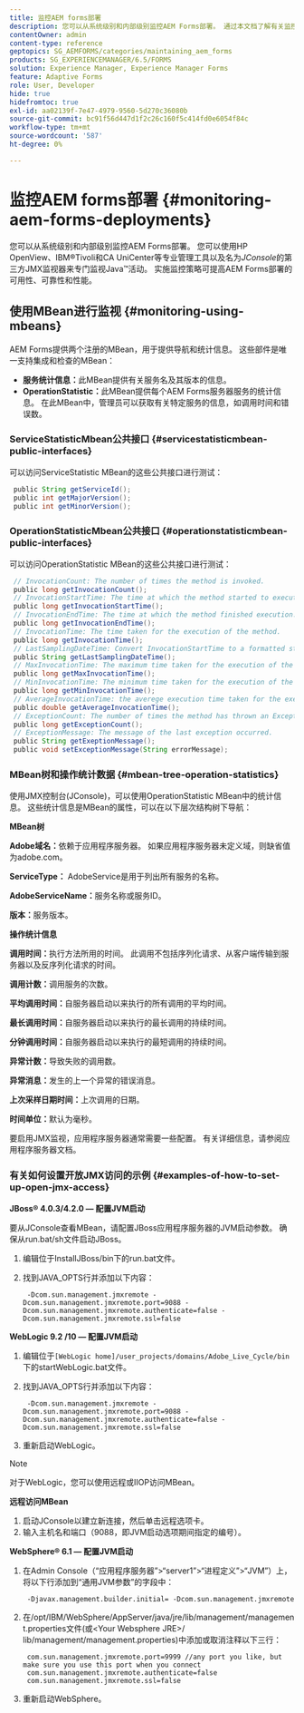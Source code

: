 ```yaml
---
title: 监控AEM forms部署
description: 您可以从系统级别和内部级别监控AEM Forms部署。 通过本文档了解有关监控AEM表单部署的更多信息。
contentOwner: admin
content-type: reference
geptopics: SG_AEMFORMS/categories/maintaining_aem_forms
products: SG_EXPERIENCEMANAGER/6.5/FORMS
solution: Experience Manager, Experience Manager Forms
feature: Adaptive Forms
role: User, Developer
hide: true
hidefromtoc: true
exl-id: aa02139f-7e47-4979-9560-5d270c36080b
source-git-commit: bc91f56d447d1f2c26c160f5c414fd0e6054f84c
workflow-type: tm+mt
source-wordcount: '587'
ht-degree: 0%

---
```


# 监控AEM forms部署 {#monitoring-aem-forms-deployments}

您可以从系统级别和内部级别监控AEM Forms部署。 您可以使用HP OpenView、IBM®Tivoli和CA UniCenter等专业管理工具以及名为&#x200B;*JConsole*&#x200B;的第三方JMX监视器来专门监视Java™活动。 实施监控策略可提高AEM Forms部署的可用性、可靠性和性能。

<!-- For more information about monitoring AEM forms deployments, see [A technical guide for monitoring AEM forms deployments](https://www.adobe.com/devnet/livecycle/pdfs/lc_monitoring_wp_ue.pdf). This URL is 404. No suitable replacement URL was found after a search. Do not make this link live if it is dead! -->

## 使用MBean进行监视 {#monitoring-using-mbeans}

AEM Forms提供两个注册的MBean，用于提供导航和统计信息。 这些部件是唯一支持集成和检查的MBean：

* **服务统计信息：**&#x200B;此MBean提供有关服务名及其版本的信息。
* **OperationStatistic：**&#x200B;此MBean提供每个AEM Forms服务器服务的统计信息。 在此MBean中，管理员可以获取有关特定服务的信息，如调用时间和错误数。

### ServiceStatisticMbean公共接口 {#servicestatisticmbean-public-interfaces}

可以访问ServiceStatistic MBean的这些公共接口进行测试：

```java
 public String getServiceId();
 public int getMajorVersion();
 public int getMinorVersion();
```

### OperationStatisticMbean公共接口 {#operationstatisticmbean-public-interfaces}

可以访问OperationStatistic MBean的这些公共接口进行测试：

```java
 // InvocationCount: The number of times the method is invoked.
 public long getInvocationCount();
 // InvocationStartTime: The time at which the method started to execute.
 public long getInvocationStartTime();
 // InvocationEndTime: The time at which the method finished execution.
 public long getInvocationEndTime();
 // InvocationTime: The time taken for the execution of the method.
 public long getInvocationTime();
 // LastSamplingDateTime: Convert InvocationStartTime to a formatted string
 public String getLastSamplingDateTime();
 // MaxInvocationTime: The maximum time taken for the execution of the method.
 public long getMaxInvocationTime();
 // MinInvocationTime: The minimum time taken for the execution of the method.
 public long getMinInvocationTime();
 // AverageInvocationTime: the averege execution time taken for the execution of the method.
 public double getAverageInvocationTime();
 // ExceptionCount: The number of times the method has thrown an Exception.
 public long getExceptionCount();
 // ExceptionMessage: The message of the last exception occurred.
 public String getExeptionMessage();
 public void setExceptionMessage(String errorMessage);
```

### MBean树和操作统计数据 {#mbean-tree-operation-statistics}

使用JMX控制台(JConsole)，可以使用OperationStatistic MBean中的统计信息。 这些统计信息是MBean的属性，可以在以下层次结构树下导航：

**MBean树**

**Adobe域名：**&#x200B;依赖于应用程序服务器。 如果应用程序服务器未定义域，则缺省值为adobe.com。

**ServiceType：** AdobeService是用于列出所有服务的名称。

**AdobeServiceName：**&#x200B;服务名称或服务ID。

**版本：**&#x200B;服务版本。

**操作统计信息**

**调用时间：**&#x200B;执行方法所用的时间。 此调用不包括序列化请求、从客户端传输到服务器以及反序列化请求的时间。

**调用计数：**&#x200B;调用服务的次数。

**平均调用时间：**&#x200B;自服务器启动以来执行的所有调用的平均时间。

**最长调用时间：**&#x200B;自服务器启动以来执行的最长调用的持续时间。

**分钟调用时间：**&#x200B;自服务器启动以来执行的最短调用的持续时间。

**异常计数：**&#x200B;导致失败的调用数。

**异常消息：**&#x200B;发生的上一个异常的错误消息。

**上次采样日期时间：**&#x200B;上次调用的日期。

**时间单位：**&#x200B;默认为毫秒。

要启用JMX监视，应用程序服务器通常需要一些配置。 有关详细信息，请参阅应用程序服务器文档。

### 有关如何设置开放JMX访问的示例 {#examples-of-how-to-set-up-open-jmx-access}

**JBoss® 4.0.3/4.2.0 — 配置JVM启动**

要从JConsole查看MBean，请配置JBoss应用程序服务器的JVM启动参数。 确保从run.bat/sh文件启动JBoss。

1. 编辑位于InstallJBoss/bin下的run.bat文件。
1. 找到JAVA_OPTS行并添加以下内容：

   ```shell
    -Dcom.sun.management.jmxremote -Dcom.sun.management.jmxremote.port=9088 -Dcom.sun.management.jmxremote.authenticate=false -Dcom.sun.management.jmxremote.ssl=false
   ```

**WebLogic 9.2 /10 — 配置JVM启动**

1. 编辑位于`[WebLogic home]/user_projects/domains/Adobe_Live_Cycle/bin`下的startWebLogic.bat文件。
1. 找到JAVA_OPTS行并添加以下内容：

   ```shell
    -Dcom.sun.management.jmxremote -Dcom.sun.management.jmxremote.port=9088 -Dcom.sun.management.jmxremote.authenticate=false -Dcom.sun.management.jmxremote.ssl=false
   ```

1. 重新启动WebLogic。

>[!NOTE]
>
>对于WebLogic，您可以使用远程或IIOP访问MBean。

**远程访问MBean**

1. 启动JConsole以建立新连接，然后单击远程选项卡。
1. 输入主机名和端口（9088，即JVM启动选项期间指定的编号）。

**WebSphere® 6.1 — 配置JVM启动**

1. 在Admin Console（“应用程序服务器”>“server1”>“进程定义”>“JVM”）上，将以下行添加到“通用JVM参数”的字段中：

   ```shell
    -Djavax.management.builder.initial= -Dcom.sun.management.jmxremote
   ```

1. 在/opt/IBM/WebSphere/AppServer/java/jre/lib/management/management.properties文件(或&lt;Your Websphere JRE>/ lib/management/management.properties)中添加或取消注释以下三行：

   ```shell
    com.sun.management.jmxremote.port=9999 //any port you like, but make sure you use this port when you connect
    com.sun.management.jmxremote.authenticate=false
    com.sun.management.jmxremote.ssl=false
   ```

1. 重新启动WebSphere。

